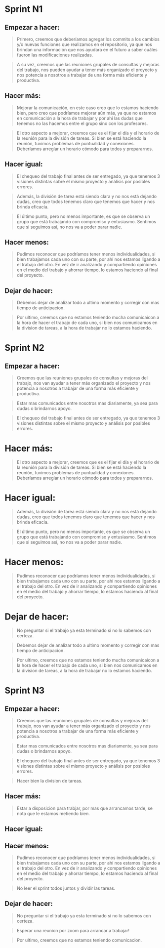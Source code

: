 # Sprint N1

## Empezar a hacer: 

> Primero, creemos que deberíamos agregar los commits a los cambios y/o nuevas funciones que realizamos en el repositorio, ya que nos brindan una información que nos ayudara en el futuro a saber cuáles fueron las modificaciones realizadas.

> A su vez, creemos que las reuniones grupales de consultas y mejoras del trabajo, nos pueden ayudar a tener más organizado el proyecto y nos potencia a nosotros a trabajar de una forma más eficiente y productiva. 

## Hacer más: 

> Mejorar la comunicación, en este caso creo que lo estamos haciendo bien, pero creo que podríamos mejorar aún más, ya que no estamos en comunicación a la hora de trabajar y por ahí las dudas que tenemos no las hacemos entre el grupo sino con los profesores.

> El otro aspecto a mejorar, creemos que es el fijar el día y el horario de la reunión para la división de tareas. Si bien se está haciendo la reunión, tuvimos problemas de puntualidad y conexiones. Deberíamos arreglar un horario cómodo para todos y prepararnos.

## Hacer igual:

> El chequeo del trabajo final antes de ser entregado, ya que tenemos 3 visiones distintas sobre el mismo proyecto y análisis por posibles errores.

> Además, la división de tarea está siendo clara y no nos está dejando dudas, creo que todos tenemos claro que tenemos que hacer y nos brinda eficacia. 

> El último punto, pero no menos importante, es que se observa un grupo que está trabajando con compromiso y entusiasmo. Sentimos que si seguimos así, no nos va a poder parar nadie.

## Hacer menos: 

> Pudimos reconocer que podríamos tener menos individualidades, si bien trabajamos cada uno con su parte, por ahí nos estamos ligando a el trabajo del otro. En vez de ir analizando y compartiendo opiniones en el medio del trabajo y ahorrar tiempo, lo estamos haciendo al final del proyecto. 

## Dejar de hacer:

> Debemos dejar de analizar todo a ultimo momento y corregir con mas tiempo de anticipacion.

> Por ultimo, creemos que no estamos teniendo mucha comunicaicon a la hora de hacer el trabajo de cada uno, si bien nos comunicamos en la division de tareas, a la hora de trabajar no lo estamos haciendo. 


# Sprint N2

## Empezar a hacer: 

> Creemos que las reuniones grupales de consultas y mejoras del trabajo, nos van ayudar a tener más organizado el proyecto y nos potencia a nosotros a trabajar de una forma más eficiente y productiva. 

> Estar mas comunicados entre nosotros mas diariamente, ya sea para dudas o brindarnos apoyo.

> El chequeo del trabajo final antes de ser entregado, ya que tenemos 3 visiones distintas sobre el mismo proyecto y análisis por posibles errores.

# Hacer más: 

> El otro aspecto a mejorar, creemos que es el fijar el día y el horario de la reunión para la división de tareas. Si bien se está haciendo la reunión, tuvimos problemas de puntualidad y conexiones. Deberíamos arreglar un horario cómodo para todos y prepararnos.

# Hacer igual:

> Además, la división de tarea está siendo clara y no nos está dejando dudas, creo que todos tenemos claro que tenemos que hacer y nos brinda eficacia. 

> El último punto, pero no menos importante, es que se observa un grupo que está trabajando con compromiso y entusiasmo. Sentimos que si seguimos así, no nos va a poder parar nadie.

# Hacer menos: 

> Pudimos reconocer que podríamos tener menos individualidades, si bien trabajamos cada uno con su parte, por ahí nos estamos ligando a el trabajo del otro. En vez de ir analizando y compartiendo opiniones en el medio del trabajo y ahorrar tiempo, lo estamos haciendo al final del proyecto. 

# Dejar de hacer:

> No preguntar si el trabajo ya esta terminado si no lo sabemos con certeza. 

> Debemos dejar de analizar todo a ultimo momento y corregir con mas tiempo de anticipacion.

> Por ultimo, creemos que no estamos teniendo mucha comunicaicon a la hora de hacer el trabajo de cada uno, si bien nos comunicamos en la division de tareas, a la hora de trabajar no lo estamos haciendo. 

# Sprint N3

## Empezar a hacer: 

> Creemos que las reuniones grupales de consultas y mejoras del trabajo, nos van ayudar a tener más organizado el proyecto y nos potencia a nosotros a trabajar de una forma más eficiente y productiva. 

> Estar mas comunicados entre nosotros mas diariamente, ya sea para dudas o brindarnos apoyo.

> El chequeo del trabajo final antes de ser entregado, ya que tenemos 3 visiones distintas sobre el mismo proyecto y análisis por posibles errores.

> Hacer bien la division de tareas. 


## Hacer más: 

> Estar a disposicion para trabjar, por mas que arrancamos tarde, se nota que le estamos metiendo bien.



## Hacer igual:

> 


## Hacer menos: 

> Pudimos reconocer que podríamos tener menos individualidades, si bien trabajamos cada uno con su parte, por ahí nos estamos ligando a el trabajo del otro. En vez de ir analizando y compartiendo opiniones en el medio del trabajo y ahorrar tiempo, lo estamos haciendo al final del proyecto. 

> No leer el sprint todos juntos y dividir las tareas. 

## Dejar de hacer:

> No preguntar si el trabajo ya esta terminado si no lo sabemos con certeza. 

>  Esperar una reunion por zoom para arrancar a trabajar!

> Por ultimo, creemos que no estamos teniendo comunicacion. 

